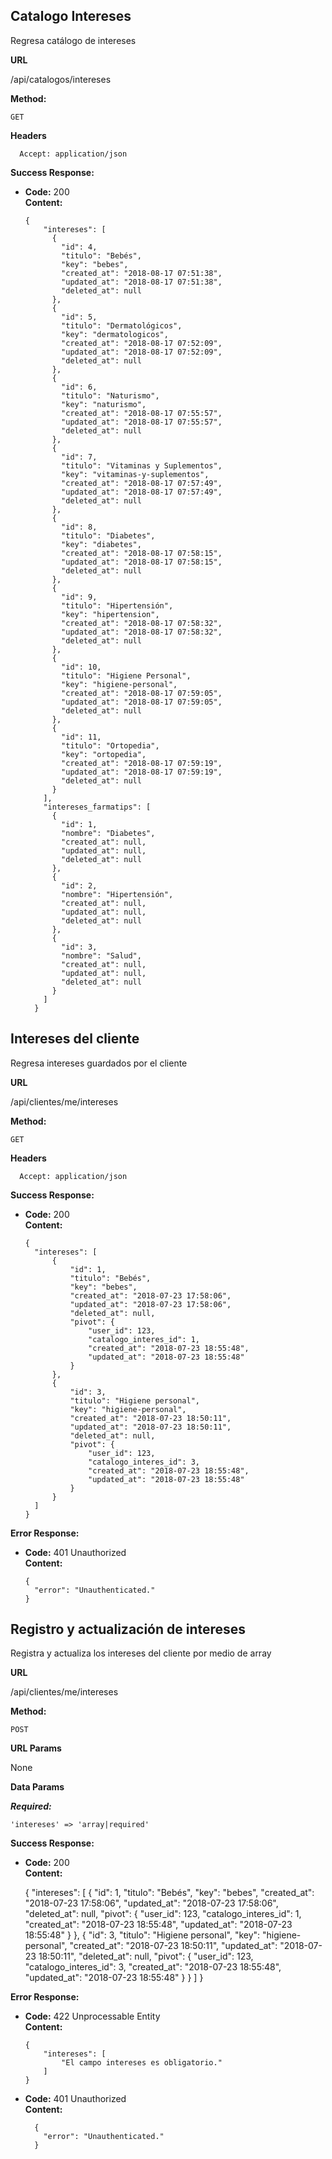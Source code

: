 ## Catalogo Intereses
Regresa catálogo de intereses

 **URL**

  /api/catalogos/intereses

 **Method:**

  `GET`

 **Headers**

      Accept: application/json

**Success Response:**

* **Code:** 200 <br />
  **Content:**


      {
          "intereses": [
            {
              "id": 4,
              "titulo": "Bebés",
              "key": "bebes",
              "created_at": "2018-08-17 07:51:38",
              "updated_at": "2018-08-17 07:51:38",
              "deleted_at": null
            },
            {
              "id": 5,
              "titulo": "Dermatológicos",
              "key": "dermatologicos",
              "created_at": "2018-08-17 07:52:09",
              "updated_at": "2018-08-17 07:52:09",
              "deleted_at": null
            },
            {
              "id": 6,
              "titulo": "Naturismo",
              "key": "naturismo",
              "created_at": "2018-08-17 07:55:57",
              "updated_at": "2018-08-17 07:55:57",
              "deleted_at": null
            },
            {
              "id": 7,
              "titulo": "Vitaminas y Suplementos",
              "key": "vitaminas-y-suplementos",
              "created_at": "2018-08-17 07:57:49",
              "updated_at": "2018-08-17 07:57:49",
              "deleted_at": null
            },
            {
              "id": 8,
              "titulo": "Diabetes",
              "key": "diabetes",
              "created_at": "2018-08-17 07:58:15",
              "updated_at": "2018-08-17 07:58:15",
              "deleted_at": null
            },
            {
              "id": 9,
              "titulo": "Hipertensión",
              "key": "hipertension",
              "created_at": "2018-08-17 07:58:32",
              "updated_at": "2018-08-17 07:58:32",
              "deleted_at": null
            },
            {
              "id": 10,
              "titulo": "Higiene Personal",
              "key": "higiene-personal",
              "created_at": "2018-08-17 07:59:05",
              "updated_at": "2018-08-17 07:59:05",
              "deleted_at": null
            },
            {
              "id": 11,
              "titulo": "Ortopedia",
              "key": "ortopedia",
              "created_at": "2018-08-17 07:59:19",
              "updated_at": "2018-08-17 07:59:19",
              "deleted_at": null
            }
          ],
          "intereses_farmatips": [
            {
              "id": 1,
              "nombre": "Diabetes",
              "created_at": null,
              "updated_at": null,
              "deleted_at": null
            },
            {
              "id": 2,
              "nombre": "Hipertensión",
              "created_at": null,
              "updated_at": null,
              "deleted_at": null
            },
            {
              "id": 3,
              "nombre": "Salud",
              "created_at": null,
              "updated_at": null,
              "deleted_at": null
            }
          ]
        }


## Intereses del cliente
Regresa intereses guardados por el cliente

 **URL**

  /api/clientes/me/intereses

 **Method:**

  `GET`

 **Headers**

      Accept: application/json

**Success Response:**

* **Code:** 200 <br />
  **Content:**


      {
      	"intereses": [
      		{
      			"id": 1,
      			"titulo": "Bebés",
      			"key": "bebes",
      			"created_at": "2018-07-23 17:58:06",
      			"updated_at": "2018-07-23 17:58:06",
      			"deleted_at": null,
      			"pivot": {
      				"user_id": 123,
      				"catalogo_interes_id": 1,
      				"created_at": "2018-07-23 18:55:48",
      				"updated_at": "2018-07-23 18:55:48"
      			}
      		},
      		{
      			"id": 3,
      			"titulo": "Higiene personal",
      			"key": "higiene-personal",
      			"created_at": "2018-07-23 18:50:11",
      			"updated_at": "2018-07-23 18:50:11",
      			"deleted_at": null,
      			"pivot": {
      				"user_id": 123,
      				"catalogo_interes_id": 3,
      				"created_at": "2018-07-23 18:55:48",
      				"updated_at": "2018-07-23 18:55:48"
      			}
      		}
      	]
      }

**Error Response:**

* **Code:** 401 Unauthorized <br />
  **Content:**

      {
        "error": "Unauthenticated."
      }



**Registro  y actualización de intereses**
----
  Registra y actualiza los intereses del cliente por medio de array

 **URL**

  /api/clientes/me/intereses

 **Method:**

  `POST`

  **URL Params**

  None

 **Data Params**

 ***Required:***


    'intereses' => 'array|required'


 **Success Response:**

  * **Code:** 200 <br />
    **Content:**



       {
       	"intereses": [
       		{
       			"id": 1,
       			"titulo": "Bebés",
       			"key": "bebes",
       			"created_at": "2018-07-23 17:58:06",
       			"updated_at": "2018-07-23 17:58:06",
       			"deleted_at": null,
       			"pivot": {
       				"user_id": 123,
       				"catalogo_interes_id": 1,
       				"created_at": "2018-07-23 18:55:48",
       				"updated_at": "2018-07-23 18:55:48"
       			}
       		},
       		{
       			"id": 3,
       			"titulo": "Higiene personal",
       			"key": "higiene-personal",
       			"created_at": "2018-07-23 18:50:11",
       			"updated_at": "2018-07-23 18:50:11",
       			"deleted_at": null,
       			"pivot": {
       				"user_id": 123,
       				"catalogo_interes_id": 3,
       				"created_at": "2018-07-23 18:55:48",
       				"updated_at": "2018-07-23 18:55:48"
       			}
       		}
       	]
       }

 **Error Response:**

  * **Code:** 422 Unprocessable Entity <br />
    **Content:**


        {
        	"intereses": [
        		"El campo intereses es obligatorio."
        	]
        }


  * **Code:** 401 Unauthorized <br />
      **Content:**

          {
            "error": "Unauthenticated."
          }

